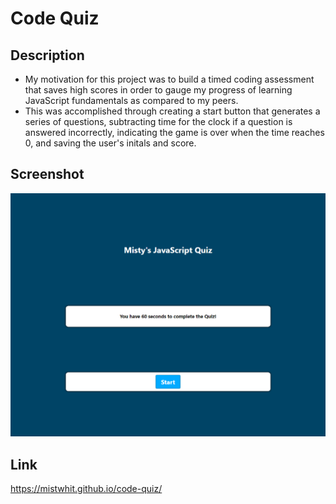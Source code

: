 # Code Quiz

## Description
- My motivation for this project was to build a timed coding assessment that saves high scores  in order to gauge my progress of learning JavaScript fundamentals as compared to my peers. 
- This was accomplished through creating a start button that generates a series of questions, subtracting time for the clock if a question is answered incorrectly, indicating the game is over when the time reaches 0, and saving the user's initals and score. 

## Screenshot
![Screenshot of Code Quiz](screenshot-code-quiz.png)

## Link
https://mistwhit.github.io/code-quiz/